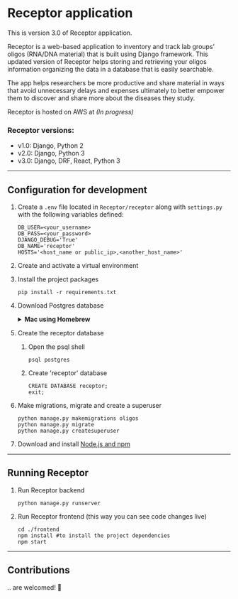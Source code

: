 # Receptor application

This is version 3.0 of Receptor application.

Receptor is a web-based application to inventory and track lab groups’ oligos (RNA/DNA material) that is built using Django framework. This updated version of Receptor helps storing and retrieving your oligos information organizing the data in a database that is easily searchable.

The app helps researchers be more productive and share material in ways that avoid unnecessary delays and expenses ultimately to better empower them to discover and share more about the diseases they study.

Receptor is hosted on AWS at *(In progress)*

### Receptor versions:
  - v1.0: Django, Python 2
  - v2.0: Django, Python 3
  - v3.0: Django, DRF, React, Python 3

---

## Configuration for development

1. Create a `.env` file located in `Receptor/receptor` along with `settings.py` with the following variables defined:
     ```
     DB_USER=<your_username>
     DB_PASS=<your_password>
     DJANGO_DEBUG='True'
     DB_NAME='receptor'
     HOSTS='<host_name or public_ip>,<another_host_name>'
     ```

2. Create and activate a virtual environment

3. Install the project packages
     ```
     pip install -r requirements.txt
     ```

4. Download Postgres database

    <details><summary><b>Mac using Homebrew</b></summary>

    1. Download [Homebrew](https://brew.sh/)
    2. Install postgres
         ```
         brew install postgresql
         ```
    3. Start postgres
         ```
         brew services start postgresql
         ```
    </details>

5. Create the receptor database
    1. Open the psql shell
        ```
        psql postgres
        ```
    2. Create 'receptor' database
        ```
        CREATE DATABASE receptor;
        exit;
        ```

6. Make migrations, migrate and create a superuser
     ```
     python manage.py makemigrations oligos
     python manage.py migrate
     python manage.py createsuperuser
    ```

7. Download and install [Node.js and npm](https://docs.npmjs.com/downloading-and-installing-node-js-and-npm)

---

## Running Receptor

1. Run Receptor backend
     ```
     python manage.py runserver
     ```

2. Run Receptor frontend (this way you can see code changes live)
     ```
     cd ./frontend
     npm install #to install the project dependencies
     npm start
     ```

---


## Contributions

.. are welcomed! 🤝
